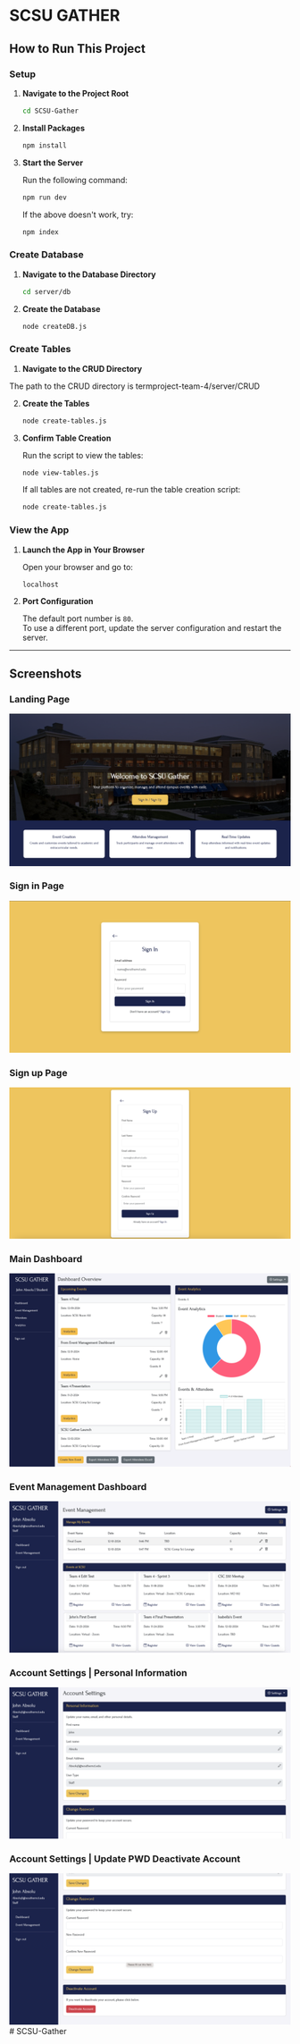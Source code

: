 # SCSU GATHER

## How to Run This Project

### Setup

1. **Navigate to the Project Root**

   ```bash
   cd SCSU-Gather
   ```

2. **Install Packages**

   ```bash
   npm install
   ```

3. **Start the Server**

   Run the following command:

   ```bash
   npm run dev
   ```

   If the above doesn't work, try:

   ```bash
   npm index
   ```

### Create Database

1. **Navigate to the Database Directory**

   ```bash
   cd server/db
   ```

2. **Create the Database**

   ```bash
   node createDB.js
   ```

### Create Tables

1. **Navigate to the CRUD Directory**

  The path to the CRUD directory is termproject-team-4/server/CRUD

2. **Create the Tables**

   ```bash
   node create-tables.js
   ```

3. **Confirm Table Creation**

   Run the script to view the tables:

   ```bash
   node view-tables.js
   ```

   If all tables are not created, re-run the table creation script:

   ```bash
   node create-tables.js
   ```

### View the App

1. **Launch the App in Your Browser**

   Open your browser and go to:

   ```
   localhost
   ```

2. **Port Configuration**

   The default port number is `80`.  
   To use a different port, update the server configuration and restart the server.

---

## Screenshots

### Landing Page
![alt text](image.png)

### Sign in Page
![alt text](image-1.png)

### Sign up Page
![alt text](image-4.png)

### Main Dashboard
![alt text](image-2.png)

### Event Management Dashboard
![alt text](image-5.png)

### Account Settings | Personal Information
![alt text](image-3.png)

### Account Settings | Update PWD Deactivate Account
![alt text](image-6.png)# SCSU-Gather
